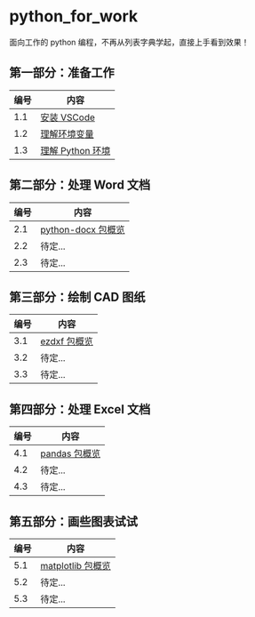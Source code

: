 # python_for_work

面向工作的 python 编程，不再从列表字典学起，直接上手看到效果！

## 第一部分：准备工作

| 编号 | 内容                                                 |
| ---- | ---------------------------------------------------- |
| 1.1  | [安装 VSCode](1_准备工作/1.1_安装VSCode.md)          |
| 1.2  | [理解环境变量](1_准备工作/1.2_理解环境变量.md)       |
| 1.3  | [理解 Python 环境](1_准备工作/1.3_理解Python环境.md) |

## 第二部分：处理 Word 文档

| 编号 | 内容                                                          |
| ---- | ------------------------------------------------------------- |
| 2.1  | [python-docx 包概览](2_处理Word文档/2.1_python-docx包概览.md) |
| 2.2  | 待定...                                                       |
| 2.3  | 待定...                                                       |

## 第三部分：绘制 CAD 图纸

| 编号 | 内容                                             |
| ---- | ------------------------------------------------ |
| 3.1  | [ezdxf 包概览](3_绘制CAD图纸/3.1_ezdxf包概览.md) |
| 3.2  | 待定...                                          |
| 3.3  | 待定...                                          |

## 第四部分：处理 Excel 文档

| 编号 | 内容                                                 |
| ---- | ---------------------------------------------------- |
| 4.1  | [pandas 包概览](4_处理Excel文档/4.1_pandas包概览.md) |
| 4.2  | 待定...                                              |
| 4.3  | 待定...                                              |

## 第五部分：画些图表试试

| 编号 | 内容                                                        |
| ---- | ----------------------------------------------------------- |
| 5.1  | [matplotlib 包概览](5_画些图表试试/5.1_matplotlib包概览.md) |
| 5.2  | 待定...                                                     |
| 5.3  | 待定...                                                     |
